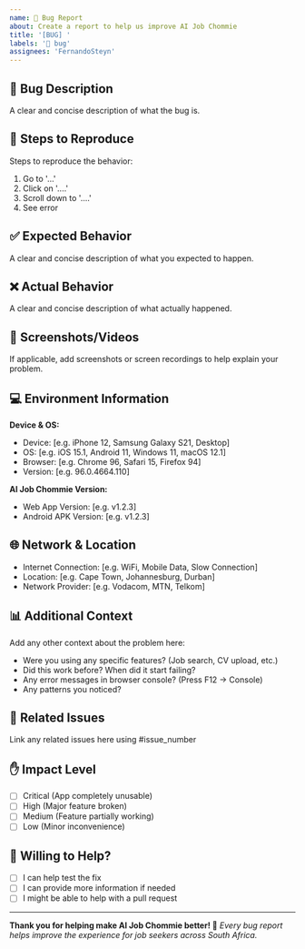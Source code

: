 ```yaml
---
name: 🐛 Bug Report
about: Create a report to help us improve AI Job Chommie
title: '[BUG] '
labels: '🐛 bug'
assignees: 'FernandoSteyn'
---
```


## 🐛 Bug Description
A clear and concise description of what the bug is.

## 🔄 Steps to Reproduce
Steps to reproduce the behavior:
1. Go to '...'
2. Click on '....'
3. Scroll down to '....'
4. See error

## ✅ Expected Behavior
A clear and concise description of what you expected to happen.

## ❌ Actual Behavior
A clear and concise description of what actually happened.

## 📱 Screenshots/Videos
If applicable, add screenshots or screen recordings to help explain your problem.

## 💻 Environment Information
**Device & OS:**
- Device: [e.g. iPhone 12, Samsung Galaxy S21, Desktop]
- OS: [e.g. iOS 15.1, Android 11, Windows 11, macOS 12.1]
- Browser: [e.g. Chrome 96, Safari 15, Firefox 94]
- Version: [e.g. 96.0.4664.110]

**AI Job Chommie Version:**
- Web App Version: [e.g. v1.2.3]
- Android APK Version: [e.g. v1.2.3]

## 🌐 Network & Location
- Internet Connection: [e.g. WiFi, Mobile Data, Slow Connection]
- Location: [e.g. Cape Town, Johannesburg, Durban]
- Network Provider: [e.g. Vodacom, MTN, Telkom]

## 📊 Additional Context
Add any other context about the problem here:
- Were you using any specific features? (Job search, CV upload, etc.)
- Did this work before? When did it start failing?
- Any error messages in browser console? (Press F12 → Console)
- Any patterns you noticed?

## 🔗 Related Issues
Link any related issues here using #issue_number

## ✋ Impact Level
- [ ] Critical (App completely unusable)
- [ ] High (Major feature broken)
- [ ] Medium (Feature partially working)
- [ ] Low (Minor inconvenience)

## 🤝 Willing to Help?
- [ ] I can help test the fix
- [ ] I can provide more information if needed
- [ ] I might be able to help with a pull request

---

**Thank you for helping make AI Job Chommie better! 🚀**
*Every bug report helps improve the experience for job seekers across South Africa.*
